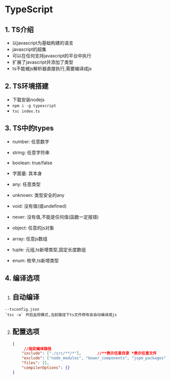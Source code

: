 # TypeScript

## 1. TS介绍

+ 以javascript为基础构建的语言
+ javascript的超集
+ 可以在任何支持javascript的平台中执行
+ 扩展了javascript并添加了类型
+ ts不能被js解析器直接执行,需要编译成js

## 2. TS环境搭建

+ 下载安装nodejs
+ `npm i -g typescript`
+ `tsc index.ts`

## 3.  TS中的types

+ number: 任意数字

+ string: 任意字符串
+ boolean: true/false
+ 字面量: 其本身
+ any: 任意类型
+ unknown: 类型安全的any
+ void: 没有值(或undefined)
+ never: 没有值,不能是任何值(函数一定报错)
+ object: 任意的js对象
+ array: 任意js数组
+ tuple: 元组,ts新增类型,固定长度数组
+ enum: 枚举,ts新增类型

## 4. 编译选项

1. ## 自动编译

```
--tsconfig.json
`tsc -w` 开启监视模式,当前路径下ts文件修改会自动编译成js
```

2. ## 配置选项

   ```json
   {
    	//指定编译路径   
       "include": ["./src/**/*"],		//**表示任意目录 *表示任意文件
       "exclude": ["node_modules", "bower_components", "jspm_packages"],
       "files": [],
       "compilerOptions": {}
   }
   ```

   

